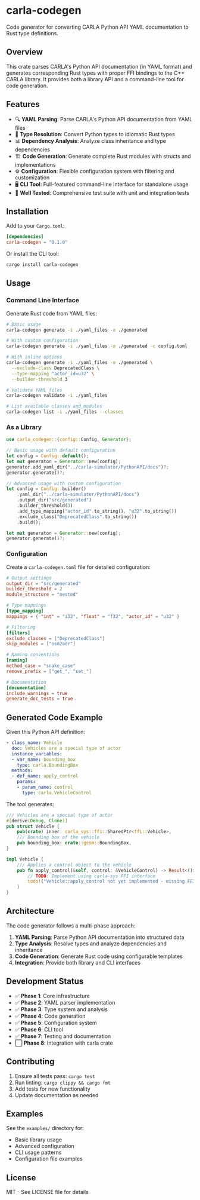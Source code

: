 # carla-codegen

Code generator for converting CARLA Python API YAML documentation to Rust type definitions.

## Overview

This crate parses CARLA's Python API documentation (in YAML format) and generates corresponding Rust types with proper FFI bindings to the C++ CARLA library. It provides both a library API and a command-line tool for code generation.

## Features

- 🔍 **YAML Parsing**: Parse CARLA's Python API documentation from YAML files
- 🔄 **Type Resolution**: Convert Python types to idiomatic Rust types
- 📊 **Dependency Analysis**: Analyze class inheritance and type dependencies
- 🏗️ **Code Generation**: Generate complete Rust modules with structs and implementations
- ⚙️ **Configuration**: Flexible configuration system with filtering and customization
- 🖥️ **CLI Tool**: Full-featured command-line interface for standalone usage
- 🧪 **Well Tested**: Comprehensive test suite with unit and integration tests

## Installation

Add to your `Cargo.toml`:

```toml
[dependencies]
carla-codegen = "0.1.0"
```

Or install the CLI tool:

```bash
cargo install carla-codegen
```

## Usage

### Command Line Interface

Generate Rust code from YAML files:

```bash
# Basic usage
carla-codegen generate -i ./yaml_files -o ./generated

# With custom configuration
carla-codegen generate -i ./yaml_files -o ./generated -c config.toml

# With inline options
carla-codegen generate -i ./yaml_files -o ./generated \
  --exclude-class DeprecatedClass \
  --type-mapping "actor_id=u32" \
  --builder-threshold 3

# Validate YAML files
carla-codegen validate -i ./yaml_files

# List available classes and modules
carla-codegen list -i ./yaml_files --classes
```

### As a Library

```rust
use carla_codegen::{config::Config, Generator};

// Basic usage with default configuration
let config = Config::default();
let mut generator = Generator::new(config);
generator.add_yaml_dir("../carla-simulator/PythonAPI/docs")?;
generator.generate()?;

// Advanced usage with custom configuration
let config = Config::builder()
    .yaml_dir("../carla-simulator/PythonAPI/docs")
    .output_dir("src/generated")
    .builder_threshold(3)
    .add_type_mapping("actor_id".to_string(), "u32".to_string())
    .exclude_class("DeprecatedClass".to_string())
    .build();

let mut generator = Generator::new(config);
generator.generate()?;
```

### Configuration

Create a `carla-codegen.toml` file for detailed configuration:

```toml
# Output settings
output_dir = "src/generated"
builder_threshold = 2
module_structure = "nested"

# Type mappings
[type_mapping]
mappings = { "int" = "i32", "float" = "f32", "actor_id" = "u32" }

# Filtering
[filters]
exclude_classes = ["DeprecatedClass"]
skip_modules = ["osm2odr"]

# Naming conventions
[naming]
method_case = "snake_case"
remove_prefix = ["get_", "set_"]

# Documentation
[documentation]
include_warnings = true
generate_doc_tests = true
```

## Generated Code Example

Given this Python API definition:
```yaml
- class_name: Vehicle
  doc: Vehicles are a special type of actor
  instance_variables:
  - var_name: bounding_box
    type: carla.BoundingBox
  methods:
  - def_name: apply_control
    params:
    - param_name: control
      type: carla.VehicleControl
```

The tool generates:
```rust
/// Vehicles are a special type of actor
#[derive(Debug, Clone)]
pub struct Vehicle {
    pub(crate) inner: carla_sys::ffi::SharedPtr<ffi::Vehicle>,
    /// Bounding box of the vehicle
    pub bounding_box: crate::geom::BoundingBox,
}

impl Vehicle {
    /// Applies a control object to the vehicle
    pub fn apply_control(&self, control: &VehicleControl) -> Result<()> {
        // TODO: Implement using carla-sys FFI interface
        todo!("Vehicle::apply_control not yet implemented - missing FFI function Vehicle_ApplyControl")
    }
}
```

## Architecture

The code generator follows a multi-phase approach:

1. **YAML Parsing**: Parse Python API documentation into structured data
2. **Type Analysis**: Resolve types and analyze dependencies and inheritance
3. **Code Generation**: Generate Rust code using configurable templates
4. **Integration**: Provide both library and CLI interfaces

## Development Status

- ✅ **Phase 1**: Core infrastructure
- ✅ **Phase 2**: YAML parser implementation  
- ✅ **Phase 3**: Type system and analysis
- ✅ **Phase 4**: Code generation
- ✅ **Phase 5**: Configuration system
- ✅ **Phase 6**: CLI tool
- ✅ **Phase 7**: Testing and documentation
- ⬜ **Phase 8**: Integration with carla crate

## Contributing

1. Ensure all tests pass: `cargo test`
2. Run linting: `cargo clippy && cargo fmt`
3. Add tests for new functionality
4. Update documentation as needed

## Examples

See the `examples/` directory for:
- Basic library usage
- Advanced configuration
- CLI usage patterns
- Configuration file examples

## License

MIT - See LICENSE file for details